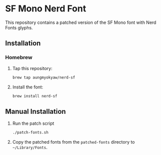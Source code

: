# SF Mono Nerd Font

This repository contains a patched version of the SF Mono font with Nerd Fonts glyphs.

## Installation

### Homebrew

1. Tap this repository:

   ```bash
   brew tap aungmyokyaw/nerd-sf
   ```

2. Install the font:

   ```bash
   brew install nerd-sf
   ```

## Manual Installation

1. Run the patch script
   ```bash
   ./patch-fonts.sh
   ```
2. Copy the patched fonts from the `patched-fonts` directory to `~/Library/Fonts`.
